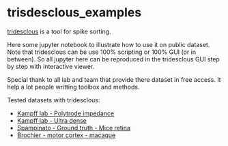 # trisdesclous_examples

[tridesclous](https://tridesclous.readthedocs.io/en/latest/) is a tool for spike sorting.

Here some jupyter notebook to illustrate how to use it on public dataset.
Note that tridesclous can be use 100% scripting or 100% GUI (or in between).
So all jupyter here can be reproduced in the tridesclous GUI step by step with interactive viewer.

Special thank to all lab and team that provide there dataset in free access.
It help a lot people writting toolbox and methods.

Tested datasets with tridesclous:

  * [Kampff lab - Polytrode impedance](http://www.kampff-lab.org/polytrode-impedance/)
  * [Kampff lab - Ultra dense](http://www.kampff-lab.org/ultra-dense-survey/) 
  * [Spampinato - Ground truth - Mice retina](https://zenodo.org/record/1205233#.W_QnR3VKjRa)
  * [Brochier - motor cortex -  macaque](https://www.nature.com/articles/sdata201855)

